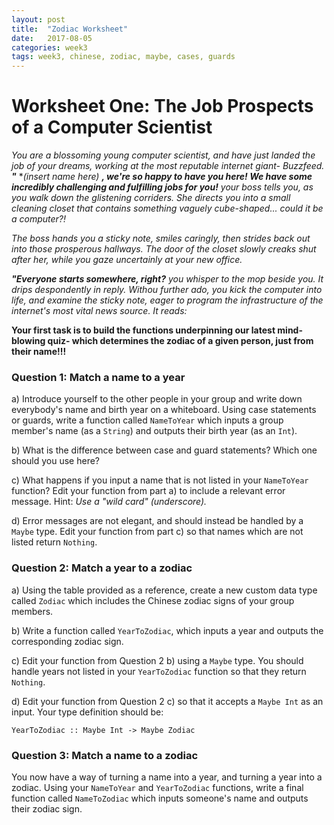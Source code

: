 ```yaml
---
layout: post
title:  "Zodiac Worksheet"
date:   2017-08-05
categories: week3
tags: week3, chinese, zodiac, maybe, cases, guards
---
```


# Worksheet One: The Job Prospects of a Computer Scientist
*You are a blossoming young computer scientist, and have just landed the job of your dreams, working at the most reputable internet giant- Buzzfeed.*
***"*** **(insert name here)* ***, we're so happy to have you here! We have some incredibly challenging and fulfilling jobs for you!*** *your boss tells you, as you walk down the glistening corriders. She directs you into a small cleaning closet that contains something vaguely cube-shaped... could it be a computer?!*

*The boss hands you a sticky note, smiles caringly, then strides back out into those prosperous hallways. The door of the closet slowly creaks shut after her, while you gaze uncertainly at your new office.*

***"Everyone starts somewhere, right?*** *you whisper to the mop beside you. It drips despondently in reply. Withou further ado, you kick the computer into life, and examine the sticky note, eager to program the infrastructure of the internet's most vital news source. It reads:*

**Your first task is to build the functions underpinning our latest mind-blowing quiz- which determines the zodiac of a given person, just from their name!!!**

### Question 1: Match a name to a year

a) Introduce yourself to the other people in your group and write down everybody's name and birth year on a whiteboard. Using case statements or guards, write a function called `NameToYear` which inputs a group member's name (as a `String`) and outputs their birth year (as an `Int`).

b) What is the difference between case and guard statements? Which one should you use here?

c) What happens if you input a name that is not listed in your `NameToYear` function? Edit your function from part a) to include a relevant error message. Hint: _Use a "wild card" (underscore)._

d) Error messages are not elegant, and should instead be handled by a `Maybe` type. Edit your function from part c) so that names which are not listed return `Nothing`.

### Question 2: Match a year to a zodiac

a) Using the table provided as a reference, create a new custom data type called `Zodiac` which includes the Chinese zodiac signs of your group members.

b) Write a function called `YearToZodiac`, which inputs a year and outputs the corresponding zodiac sign.

c) Edit your function from Question 2 b) using a `Maybe` type. You should handle years not listed in your `YearToZodiac` function so that they return `Nothing`.

d) Edit your function from Question 2 c) so that it accepts a `Maybe Int` as an input. Your type definition should be:

`YearToZodiac :: Maybe Int -> Maybe Zodiac`


### Question 3: Match a name to a zodiac

You now have a way of turning a name into a year, and turning a year into a zodiac. Using your `NameToYear` and `YearToZodiac` functions, write a final function called `NameToZodiac` which inputs someone's name and outputs their zodiac sign.
